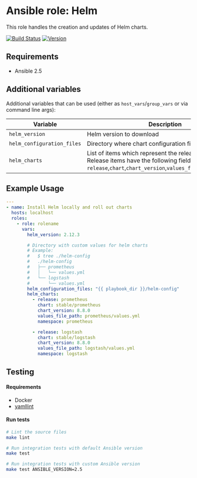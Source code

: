 # Ansible role: Helm

This role handles the creation and updates of Helm charts.

[![Build Status](https://travis-ci.com/Flaconi/ansible-role-helm.svg?branch=master)](https://travis-ci.com/Flaconi/ansible-role-helm)
[![Version](https://img.shields.io/github/tag/Flaconi/ansible-role-helm.svg)](https://github.com/Flaconi/ansible-role-helm/tags)

## Requirements

* Ansible 2.5


## Additional variables

Additional variables that can be used (either as `host_vars`/`group_vars` or via command line args):

| Variable                     | Description              |
|------------------------------|--------------------------|
| `helm_version`               | Helm version to download |
| `helm_configuration_files`   | Directory where chart configuration files is stored |
| `helm_charts`                | List of items which represent the release. <br />Release items have the following fields: `release`,`chart`,`chart_version`,`values_file_path`,`namespace` |

## Example Usage

```yml
---
- name: Install Helm locally and roll out charts
  hosts: localhost
  roles:
    - role: rolename
      vars:
        helm_version: 2.12.3

        # Directory with custom values for helm charts
        # Example:
        #   $ tree ./helm-config
        #   ./helm-config
        #   ├── prometheus
        #   │   └── values.yml
        #   └── logstash
        #       └── values.yml
        helm_configuration_files: "{{ playbook_dir }}/helm-config"
        helm_charts:
          - release: prometheus
            chart: stable/prometheus
            chart_version: 8.8.0
            values_file_path: prometheus/values.yml
            namespace: prometheus

          - release: logstash
            chart: stable/logstash
            chart_version: 8.8.0
            values_file_path: logstash/values.yml
            namespace: logstash
```

## Testing

#### Requirements

* Docker
* [yamllint](https://github.com/adrienverge/yamllint)

#### Run tests

```bash
# Lint the source files
make lint

# Run integration tests with default Ansible version
make test

# Run integration tests with custom Ansible version
make test ANSIBLE_VERSION=2.5
```
